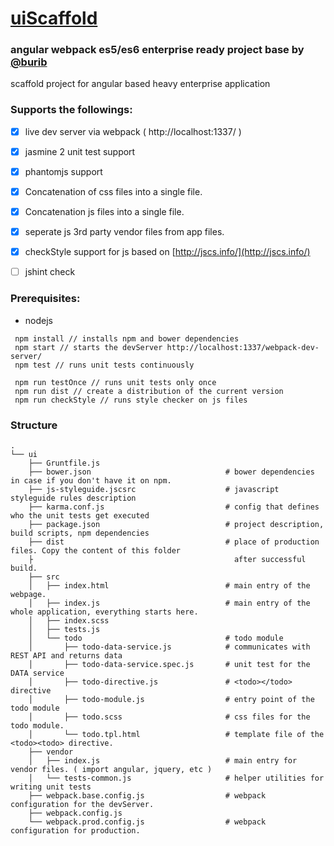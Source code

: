 # [uiScaffold](https://github.com/burib/uiScaffold/)
### angular webpack es5/es6 enterprise ready project base by [@burib](https://github.com/burib/)
scaffold project for angular based heavy enterprise application

### Supports the followings:

  - [x] live dev server via webpack ( http://localhost:1337/ )
  - [x] jasmine 2 unit test support
  - [x] phantomjs support
  - [x] Concatenation of css files into a single file.
  - [x] Concatenation js files into a single file.
  - [x] seperate js 3rd party vendor files from app files.
  - [x] checkStyle support for js based on [http://jscs.info/](http://jscs.info/)
  - [ ] jshint check 


### Prerequisites:
 - nodejs

```
 npm install // installs npm and bower dependencies
 npm start // starts the devServer http://localhost:1337/webpack-dev-server/
 npm test // runs unit tests continuously
 
 npm run testOnce // runs unit tests only once
 npm run dist // create a distribution of the current version
 npm run checkStyle // runs style checker on js files
```
  
### Structure

```
.
└── ui
    ├── Gruntfile.js            
    ├── bower.json                              # bower dependencies in case if you don't have it on npm.
    ├── js-styleguide.jscsrc                    # javascript styleguide rules description
    ├── karma.conf.js                           # config that defines who the unit tests get executed
    ├── package.json                            # project description, build scripts, npm dependencies
    ├── dist                                    # place of production files. Copy the content of this folder
    ├                                             after successful build.
    ├── src
    │   ├── index.html                          # main entry of the webpage.
    │   ├── index.js                            # main entry of the whole application, everything starts here.
    │   ├── index.scss                          
    │   ├── tests.js
    │   └── todo                                # todo module
    │       ├── todo-data-service.js            # communicates with REST API and returns data
    │       ├── todo-data-service.spec.js       # unit test for the DATA service
    │       ├── todo-directive.js               # <todo></todo> directive
    │       ├── todo-module.js                  # entry point of the todo module
    │       ├── todo.scss                       # css files for the todo module.
    │       └── todo.tpl.html                   # template file of the <todo><todo> directive.
    ├── vendor
    │   ├── index.js                            # main entry for vendor files. ( import angular, jquery, etc )
    │   └── tests-common.js                     # helper utilities for writing unit tests
    ├── webpack.base.config.js                  # webpack configuration for the devServer.
    ├── webpack.config.js                   
    └── webpack.prod.config.js                  # webpack configuration for production.

```